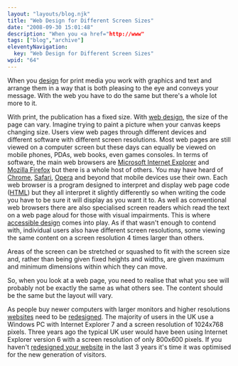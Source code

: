 ```yaml
---
layout: "layouts/blog.njk"
title: "Web Design for Different Screen Sizes"
date: "2008-09-30 15:01:48"
description: "When you <a href="http://www"
tags: ["blog","archive"]
eleventyNavigation:
  key: "Web Design for Different Screen Sizes"
wpid: "64"
---
```

When you <a href="http://www.chris-smith-web.com/wp" target="_self">design</a> for print media you work with graphics and text and arrange them in a way that is both pleasing to the eye and conveys your message. With the web you have to do the same but there's a whole lot more to it.

With print, the publication has a fixed size. With <a href="http://www.chris-smith-web.com/wp" target="_self">web design</a>, the size of the page can vary. Imagine trying to paint a picture when your canvas keeps changing size. Users view web pages through different devices and different software with different screen resolutions. Most web pages are still viewed on a computer screen but these days can equally be viewed on mobile phones, PDAs, web books, even games consoles. In terms of software, the main web browsers are <a href="http://www.microsoft.com/windows/products/winfamily/ie/default.mspx" target="_blank">Microsoft Internet Explorer</a> and <a href="http://www.mozilla.com/firefox/" target="_blank">Mozilla Firefox</a> but there is a whole host of others. You may have heard of <a href="http://www.chris-smith-web.com/wp/?p=41" target="_self">Chrome</a>, <a href="http://www.apple.com/safari/" target="_blank">Safari</a>, <a href="http://www.opera.com/" target="_blank">Opera</a> and beyond that mobile devices use their own. Each web browser is a program designed to interpret and display web page code (<a href="http://www.chris-smith-web.com/wp" target="_self">HTML</a>) but they all interpret it slightly differently so when writing the code you have to be sure it will display as you want it to. As well as conventional web browsers there are also specialised screen readers which read the text on a web page aloud for those with visual impairments. This is where <a href="http://www.chris-smith-web.com/wp" target="_self">accessible design</a> comes into play. As if that wasn't enough to contend with, individual users also have different screen resolutions, some viewing the same content on a screen resolution 4 times larger than others.

Areas of the screen can be stretched or squashed to fit with the screen size and, rather than being given fixed heights and widths, are given maximum and minimum dimensions within which they can move.

So, when you look at a web page, you need to realise that what you see will probably not be exactly the same as what others see. The content should be the same but the layout will vary.

As people buy newer computers with larger monitors and higher resolutions <a href="http://www.chris-smith-web.com/wp" target="_self">websites</a> need to be <a href="http://www.chris-smith-web.com/wp" target="_self">redesigned</a>. The majority of users in the UK use a Windows PC with Internet Explorer 7 and a screen resolution of 1024x768 pixels. Three years ago the typical UK user would have been using Internet Explorer version 6 with a screen resolution of only 800x600 pixels. If you haven't <a href="http://www.chris-smith-web.com/wp" target="_self">redesigned your website</a> in the last 3 years it's time it was optimised for the new generation of visitors.